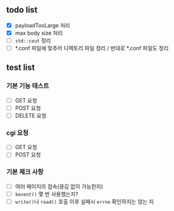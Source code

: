 ## todo list

- [x] payloadTooLarge 처리
- [x] max body size 처리
- [ ] `std::cout` 정리
- [ ] *.conf 파일에 맞추어 디렉토리 파일 정리 / 반대로 *.conf 파일도 정리

## test list

### 기본 기능 테스트
- [ ] GET 요청
- [ ] POST 요청
- [ ] DELETE 요청

### cgi 요청
- [ ] GET 요청
- [ ] POST 요청

### 기본 체크 사항
- [ ] 여러 페이지의 접속(끊김 없이 가능한지)
- [ ] `kevent()` 몇 번 사용했는지?
- [ ] `write()`나 `read()` 호출 이후 실패시 `errno` 확인하지는 않는 지
